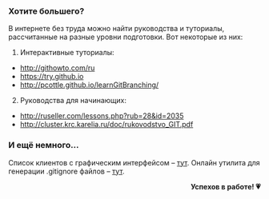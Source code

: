 ### Хотите большего?

В интернете без труда можно найти руководства и туториалы, рассчитанные на разные уровни подготовки. 
Вот некоторые из них: 
1. Интерактивные туториалы: 
* http://githowto.com/ru
* https://try.github.io
* http://pcottle.github.io/learnGitBranching/
2. Руководства для начинающих: 
* http://ruseller.com/lessons.php?rub=28&id=2035
* http://cluster.krc.karelia.ru/doc/rukovodstvo_GIT.pdf

### И ещё немного...

Список клиентов с графическим интерфейсом – [тут](https://www.git-scm.com/downloads/guis).
Онлайн утилита для генерации .gitignore файлов – [тут](https://www.toptal.com/developers/gitignore).

__<p align = "right">Успехов в работе! :heartpulse:</p>__ 